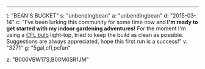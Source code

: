 ---
t: "BEAN'S BUCKET"
s: "unbendingbean"
a: "unbendingbean"
d: "2015-03-14"
c: "I've been lurking this community for some time now and<strong> I'm ready to get started with my indoor gardening adventures!</strong> For the moment I'm using a <a href='http://www.amazon.com/s/?_encoding=UTF8&camp=1789&creative=390957&field-keywords=23w%20cfl&linkCode=ur2&rh=i%3Aaps%2Ck%3A23w%20cfl&tag=spacbuck-20&url=search-alias%3Daps&linkId=TOD5YZ7WINHSD7WK'>CFL bulb</a> light-top, tried to keep the build as clean as possible. Suggestions are always appreciated, hope this first run is a success!"
v: "3271"
g: "5gal,cfl,pcfan"

z: "B000VBW17S,B00M6SR1JM"
